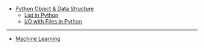 * [Python Object & Data Structure](object/intro.md)
    * [List in Python](object/List.md)
    * [I/O with Files in Python](object/io.md)
  
-----
* [Machine Learning](mlearning/intro.md)

